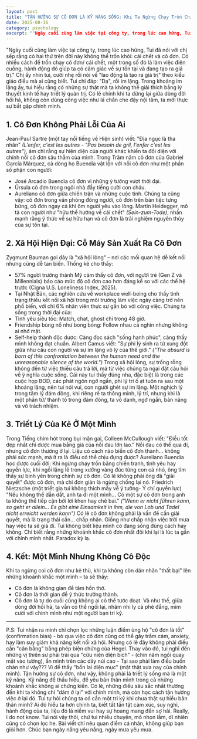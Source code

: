 ```yaml
---
layout: post
title: "TẬN HƯỞNG SỰ CÔ ĐƠN LÀ KỸ NĂNG SỐNG: Khi Ta Ngừng Chạy Trốn Chính Mình."
date: 2025-08-16
category: psychology
excerpt: ""Ngày cuối cùng làm việc tại công ty, trong lúc cao hứng, Tui đã nói với chị sếp rằng có hai thứ trên đời này không thể trốn khỏi: cái chết và cô đơn. Có nhiều cách để trốn chạy cô đơn/ cái chết, một trong số đó là làm việc điên cuồng, hành động đó giúp ta có cảm giác về sự tồn tại và đang tạo ra giá trị.""
---
```


"Ngày cuối cùng làm việc tại công ty, trong lúc cao hứng, Tui đã nói với chị sếp rằng có hai thứ trên đời này không thể trốn khỏi: cái chết và cô đơn. Có nhiều cách để trốn chạy cô đơn/ cái chết, một trong số đó là làm việc điên cuồng, hành động đó giúp ta có cảm giác về sự tồn tại và đang tạo ra giá trị."
Chị ấy nhìn tui, cười nhẹ rồi nói về "lao động là tạo ra giá trị" theo kiểu giáo điều mà ai cũng biết. Tui chỉ đáp: "Dạ", rồi im lặng. Trong khoảng im lặng ấy, tui hiểu rằng có những sự thật mà ta không thể giải thích bằng lý thuyết kinh tế hay triết lý quản trị.
Có lẽ chính khi ta dừng lại giữa dòng đời hối hả, không còn dùng công việc như lá chắn che đậy nội tâm, ta mới thực sự bắt gặp chính mình.
## 1. Cô Đơn Không Phải Lỗi Của Ai
Jean-Paul Sartre (một tay nổi tiếng về Hiện sinh) viết: "Địa ngục là tha nhân" *(L'enfer, c'est les autres - "Pas besoin de gril, l'enfer c'est les autres")*, ám chỉ rằng sự hiện diện của người khác khiến ta đối diện với chính nỗi cô đơn sâu thẳm của mình. Trong Trăm năm cô đơn của Gabriel García Márquez, cả dòng họ Buendía vật lộn với nỗi cô đơn như một phần số phận con người:
- José Arcadio Buendía cô đơn vì những ý tưởng vượt thời đại.
- Úrsula cô đơn trong ngôi nhà đầy tiếng cười con cháu.
- Aureliano cô đơn giữa chiến trận và những cuộc tình.
Chúng ta cũng vậy: cô đơn trong văn phòng đông người, cô đơn trên bàn tiệc tưng bừng, cô đơn ngay cả khi ôm người yêu vào lòng. Martin Heidegger, mô tả con người như "hữu thể hướng về cái chết" *(Sein-zum-Tode)*, nhấn mạnh rằng ý thức về sự hữu hạn và cô đơn là trải nghiệm nguyên thủy của sự tồn tại.
## 2. Xã Hội Hiện Đại: Cỗ Máy Sản Xuất Ra Cô Đơn
Zygmunt Bauman gọi đây là "xã hội lỏng" – nơi các mối quan hệ dễ kết nối nhưng cũng dễ tan biến. Thống kê cho thấy:
- 57% người trưởng thành Mỹ cảm thấy cô đơn, với người trẻ (Gen Z và Millennials) báo cáo mức độ cô đơn cao hơn đáng kể so với các thế hệ trước (Cigna U.S. Loneliness Index, 2025).
- Tại Nhật Bản, các nghiên cứu về workplace well-being cho thấy tình trạng thiếu kết nối xã hội trong môi trường làm việc ngày càng trở nên phổ biến, với chỉ 6% nhân viên thực sự gắn bó với công việc.
Chúng ta sống trong thời đại của:
- Tình yêu siêu tốc: Match, chat, ghost chỉ trong 48 giờ.
- Friendship bùng nổ như bong bóng: Follow nhau cả nghìn nhưng không ai nhớ mặt.
- Self-help thành độc dược: Càng đọc sách "sống hạnh phúc", càng thấy mình không đạt chuẩn.
Albert Camus viết: "Sự phi lý sinh ra từ xung đột giữa nhu cầu con người và sự im lặng vô lý của thế giới." *("The absurd is born of this confrontation between the human need and the unreasonable silence of the world.")* Trong xã hội lỏng, sự trống rỗng không đến từ việc thiếu câu trả lời, mà từ việc chúng ta ngại đặt câu hỏi về ý nghĩa cuộc sống. Cái này tui thấy đúng nha, đặc biệt là trong các cuộc họp BOD, các phát ngôn ngớ ngẩn, phi lý trí ồ ạt tuôn ra sau một khoảng lặng, nên tui nói vui, con người ghét sự im lặng. Một nghịch lý trong tâm lý đám đông, khi riêng rẻ ta thông minh, lý trí, nhưng khi là một phần tử/ thành tố trong đám đông, ta vô danh, ngớ ngẩn, bản năng và vô trách nhiệm.
## 3. Triết Lý Của Kẻ Ở Một Mình
Trong Tiếng chim hót trong bụi mận gai, Colleen McCullough viết: "Điều tốt đẹp nhất chỉ được mua bằng giá của nỗi đau lớn lao." Nỗi đau có thể qua đi, nhưng cô đơn thường ở lại. Liệu có cách nào biến cô đơn thành... không phải sức mạnh, mà ít ra là điều có thể chịu đựng được?
Aureliano Buendía học được cuối đời: Khi ngừng chạy trốn bằng chiến tranh, tình yêu hay quyền lực, khi ngồi lặng lẽ trong xưởng vàng đúc từng con cá nhỏ, ông tìm thấy sự bình yên trong chính sự cô đơn. Có lẽ không phải ông đã "giải quyết" được cô đơn, mà chỉ đơn giản là ngừng chống lại nó.
Friedrich Nietzsche (một triết gia tui không thích mấy về ý tưởng- Ý chí quyền lực) "Nếu không thể dẫn dắt, anh ta đi một mình... Có một sự cô đơn trong anh ta không thể tiếp cận bởi lời khen hay chê bai." *("Wenn er nicht führen kann, so geht er allein... Es gibt eine Einsamkeit in ihm, die von Lob und Tadel nicht erreicht werden kann")*
Có lẽ cô đơn không phải là vấn đề cần giải quyết, mà là trạng thái cần... chấp nhận. Giống như chấp nhận việc trời mưa hay việc ta sẽ già đi.
Tui không biết liệu mình có đang sống đúng cách hay không. Chỉ biết rằng những khoảnh khắc cô đơn nhất đôi khi lại là lúc ta gần với chính mình nhất. Paradox kỳ lạ.
## 4. Kết: Một Mình Nhưng Không Cô Độc
Khi ta ngừng coi cô đơn như kẻ thù, khi ta không còn dán nhãn "thất bại" lên những khoảnh khắc một mình – ta sẽ thấy:
- Cô đơn là không gian để tâm hồn thở.
- Cô đơn là thời gian để ý thức trưởng thành.
- Cô đơn là tự do cuối cùng không ai có thể tước đoạt.
Và như thế, giữa dòng đời hối hả, ta vẫn có thể ngồi lại, nhâm nhi ly cà phê đắng, mỉm cười với chính mình như một người bạn tri kỷ.
---
P.S: Tui nhận ra mình chỉ chọn lọc những luận điểm ủng hộ "cô đơn là tốt" (confirmation bias) - bỏ qua việc cô đơn cũng có thể gây trầm cảm, anxiety, hay làm suy giảm khả năng kết nối xã hội.
Nhưng có lẽ đây không phải điều cần "cân bằng" bằng phép biện chứng của Hegel. Thay vào đó, tui nghĩ đến những vị thiền sư phải trải qua "cửu niên diện bích" - (chín năm ngồi quay mặt vào tường), ẩn mình trên các dãy núi cao - Tại sao phải làm điều buồn chán như vậy??? Vì để thấy "bổn lai diện mục" (mặt thật xưa nay của chính mình). 
Tận hưởng sự cô đơn, như vậy, không phải là triết lý sống mà là một kỹ năng. Kỹ năng để thấu hiểu, để yêu bản thân mình trong cả những khoảnh khắc không ai chứng kiến. Có lẽ, những điều sâu sắc nhất thường đến khi ta không chỉ "dám ở lại" với chính mình, mà còn học cách tận hưởng việc ở lại đó.
Tui tự hỏi chúng ta có cần một tri kỷ khi chưa thật sự hiểu bản thân mình? Ai đó hiểu ta hơn chính ta, biết tất tần tật cảm xúc, suy nghĩ, hành động của ta, liệu đó là niềm vui hay sự hoang mang đến sợ hãi. Really, I do not know.
Tui nói vậy thôi, chứ tui nhiều chuyện, mỏ nhọn lắm, dĩ nhiên cũng có chọn lọc he. 
Bài viết chỉ nêu quan điểm cá nhân, không giúp bạn giỏi hơn.
Chúc bạn ngày nắng yêu nắng, ngày mưa yêu mưa.

